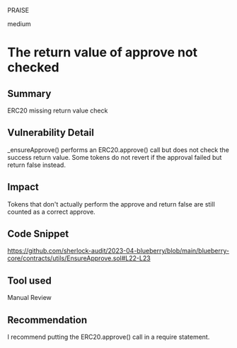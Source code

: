 PRAISE

medium

# The return value of approve not checked

## Summary
 ERC20 missing return value check

## Vulnerability Detail
_ensureApprove() performs an ERC20.approve() call but does not check the success return value.
Some tokens do not revert if the approval failed but return false instead.

## Impact
Tokens that don't actually perform the approve and return false are still counted as a correct approve.

## Code Snippet
https://github.com/sherlock-audit/2023-04-blueberry/blob/main/blueberry-core/contracts/utils/EnsureApprove.sol#L22-L23

## Tool used

Manual Review

## Recommendation
 I recommend putting the ERC20.approve() call in a require statement.